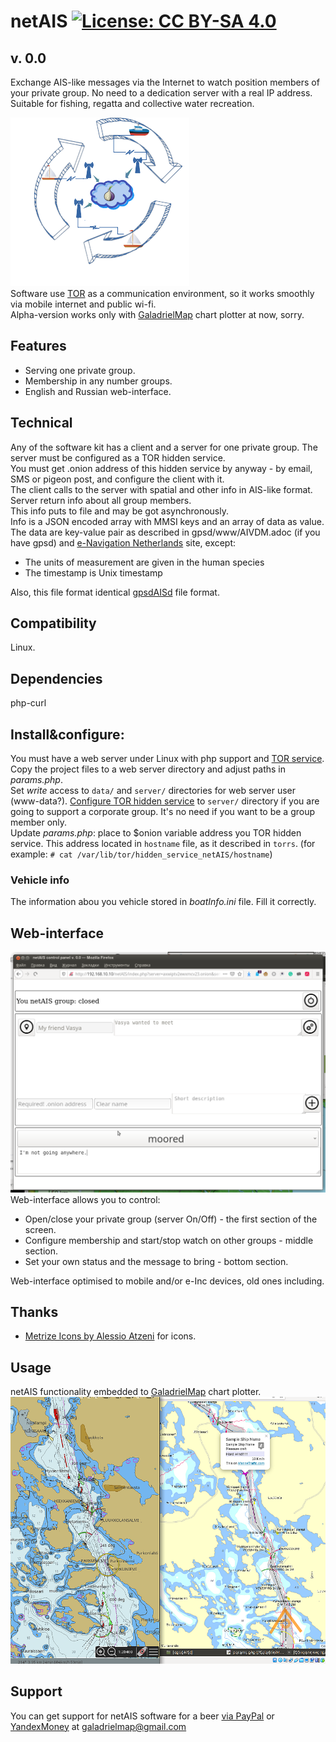 # netAIS [![License: CC BY-SA 4.0](https://img.shields.io/badge/License-CC%20BY--SA%204.0-lightgrey.svg)](https://creativecommons.org/licenses/by-sa/4.0/)

## v. 0.0

Exchange AIS-like messages via the Internet to watch position members of your private group. No need to a dedication server with a real IP address.  
Suitable for fishing, regatta and collective water recreation.  

![scheme](screenshots/art.png)   
Software use [TOR](torproject.org) as a communication environment, so it works smoothly via mobile internet and public wi-fi.  
Alpha-version works only with [GaladrielMap](http://galadrielmap.hs-yachten.at/) chart plotter at now, sorry.

## Features
* Serving one private group.
* Membership in any number groups.
* English and Russian web-interface.

## Technical
Any of the software kit has a client and a server for one private group. The server must be configured as a TOR hidden service.  
You must get .onion address of this hidden service by anyway - by email, SMS or pigeon post, and configure the client with it.  
The client calls to the server with spatial and other info in AIS-like format. Server return info about all group members.  
This info puts to file and may be got asynchronously.  
Info is a JSON encoded array with MMSI keys and an array of data as value. The data are key-value pair as described in gpsd/www/AIVDM.adoc (if you have gpsd) and [e-Navigation Netherlands](http://www.e-navigation.nl/system-messages) site, except:

* The units of measurement are given in the human species
* The timestamp  is Unix timestamp

Also, this file format identical  [gpsdAISd](https://github.com/VladimirKalachikhin/gpsdAISd) file format.

## Compatibility
Linux. 

## Dependencies
php-curl

## Install&configure:
You must have a web server under Linux with php support and [TOR service](https://2019.www.torproject.org/docs/tor-manual.html.en).
Copy the project files to a web server directory and adjust paths in _params.php_.  
Set _write_ access to `data/` and `server/` directories for web server user (www-data?).
[Configure TOR hidden service](https://2019.www.torproject.org/docs/tor-onion-service.html.en) to `server/` directory if you are going to support a corporate group. It's no need if you want to be a group member only.  
Update _params.php_: place to $onion variable address you TOR hidden service. This address located in `hostname` file, as it described in `torrs`. (for example: `# cat /var/lib/tor/hidden_service_netAIS/hostname`)

### Vehicle info
The information abou you vehicle stored in _boatInfo.ini_ file. Fill it correctly.

## Web-interface
![screen](screenshots/s1.png)   
Web-interface allows you to control: 

* Open/close your private group (server On/Off) - the first section of the screen.
* Configure membership and start/stop watch on other groups - middle section.
* Set your own status and the message to bring - bottom section.

Web-interface optimised to mobile and/or e-Inc devices, old ones including.

## Thanks
* [Metrize Icons by Alessio Atzeni](https://icon-icons.com/pack/Metrize-Icons/1130) for icons.

## Usage
netAIS functionality embedded to [GaladrielMap](http://galadrielmap.hs-yachten.at/) chart plotter.
 ![netAIS](screenshots/s13.png)<br>


## Support
You can get support for netAIS software for a beer [via PayPal](https://paypal.me/VladimirKalachikhin) or [YandexMoney](https://yasobe.ru/na/galadrielmap) at [galadrielmap@gmail.com](mailto:galadrielmap@gmail.com)  